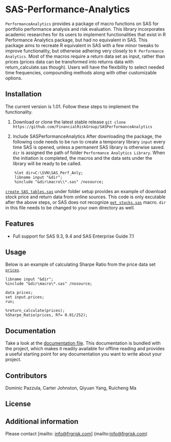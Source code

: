 # SAS-Performance-Analytics
`PerformanceAnalytics` provides a package of macro functions on SAS for portfolio performance analysis and risk evaluation. This library incorporates academic researches for its users to implement functionalities that exist in R Performance Analytics package, but had no equivalent in SAS. This package aims to recreate R equivalent in SAS with a few minor tweaks to improve functionality, but otherwise adhering very closely to `R Performance Analytics`. Most of the macros require a return data set as input, rather than prices (prices data can be transformed into returns data with return_calculate.sas though). Users will have the flexibility to select needed time frequencies, compounding methods along with other customizable options. 

## Installation

The current version is 1.01.
Follow these steps to implement the functionality.

1. Download or clone the latest stable release
   `git clone
    https://github.com/FinancialRiskGroup/SASPerformanceAnalytics`

2. Include SASPerformanceAnalytics
    After downloading the package, the following code needs to be run to create a temporary library `input` every time SAS is opened, unless a permanent SAS library is otherwise saved. `dir` is assigned the path of folder `Performance Analytics Library`. When the initiation is completed, the macros and the data sets under the library will be ready to be called.
```sas
    %let dir=C:\SVN\SAS_Perf_Anly;
    libname input "&dir";
    %include "&dir\macro\\*.sas" /nosource;
```

 [`create SAS tables.sas`](https://github.com/FinancialRiskGroup/SASPerformanceAnalytics/blob/master/Performance%20Analytics%20Library/setup/create%20SAS%20tables.sas) under folder setup provides an example of download stock price and return data from
   online sources. This code is only excutable after the above steps, or SAS does not recognize [`get_stocks.sas`](https://github.com/FinancialRiskGroup/SASPerformanceAnalytics/blob/master/Performance%20Analytics%20Library/macro/get_stocks.sas) macro.
   `dir` in this file needs to be changed to your own directory as well.


## Features

* Full support for SAS 9.3, 9.4 and SAS Enterprise Guide 7.1


## Usage

Below is an example of calculating Sharpe Ratio from the price data set [`prices`](https://github.com/FinancialRiskGroup/SASPerformanceAnalytics/blob/master/Performance%20Analytics%20Library/prices.csv).
```sas
libname input "&dir";
%include "&dir\macro\*.sas" /nosource;

data prices;
set input.prices;
run;

%return_calculate(prices);
%Sharpe_Ratio(prices, Rf= 0.01/252);
```


## Documentation

Take a look at the [documentation file](https://github.com/FinancialRiskGroup/SASPerformanceAnalytics/blob/master/Performance%20Analytics%20Doc.docx).
This documentation is bundled with the project, which makes it readily
available for offline reading and provides a useful starting point for
any documentation you want to write about your project.


## Contributors

Dominic Pazzula, Carter Johnston, Qiyuan Yang, Ruicheng Ma


## License



## Additional information #

Please contact [mailto: info@frgrisk.com] (mailto:info@frgrisk.com)
